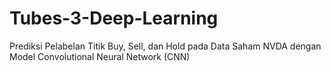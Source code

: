 # Tubes-3-Deep-Learning
Prediksi Pelabelan Titik Buy, Sell, dan Hold pada Data Saham NVDA dengan Model Convolutional Neural Network (CNN)
